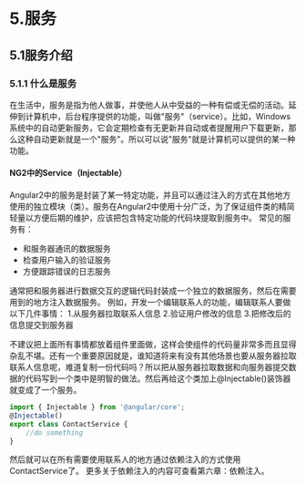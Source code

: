 # 5.服务
## 5.1服务介绍

### 5.1.1 什么是服务
在生活中，服务是指为他人做事，并使他人从中受益的一种有偿或无偿的活动。延伸到计算机中，后台程序提供的功能，叫做"服务"（service）。比如，Windows系统中的自动更新服务，它会定期检查有无更新并自动或者提醒用户下载更新，那么这种自动更新就是一个"服务"。所以可以说"服务"就是计算机可以提供的某一种功能。

#### NG2中的Service（Injectable）
Angular2中的服务是封装了某一特定功能，并且可以通过注入的方式在其他地方使用的独立模块（类）。服务在Angular2中使用十分广泛，为了保证组件类的精简轻量以方便后期的维护，应该把包含特定功能的代码块提取到服务中。
常见的服务有：

* 和服务器通讯的数据服务
* 检查用户输入的验证服务
* 方便跟踪错误的日志服务

通常把和服务器进行数据交互的逻辑代码封装成一个独立的数据服务，然后在需要用到的地方注入数据服务。
例如，开发一个编辑联系人的功能，编辑联系人要做以下几件事情：
1.从服务器拉取联系人信息
2.验证用户修改的信息
3.把修改后的信息提交到服务器

不建议把上面所有事情都放着组件里面做，这样会使组件的代码量非常多而且显得杂乱不堪。还有一个重要原因就是，谁知道将来有没有其他场景也要从服务器拉取联系人信息呢，难道复制一份代码吗？所以把从服务器拉取数据和向服务器提交数据的代码写到一个类中是明智的做法。然后再给这个类加上@Injectable()装饰器就变成了一个服务。

```typescript
import { Injectable } from '@angular/core';
@Injectable()
export class ContactService {
	//do something
}
```
然后就可以在所有需要使用联系人的地方通过依赖注入的方式使用ContactService了。
更多关于依赖注入的内容可查看第六章：依赖注入。









